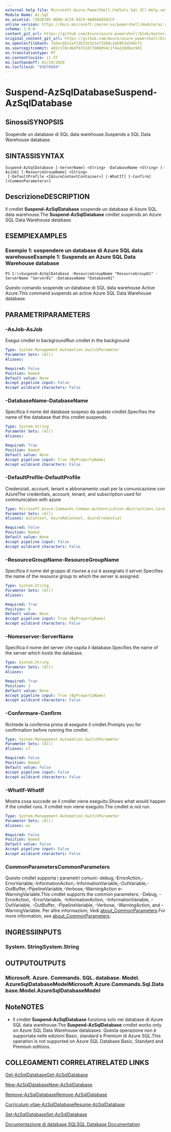 ```yaml
---
external help file: Microsoft.Azure.PowerShell.Cmdlets.Sql.dll-Help.xml
Module Name: Az.Sql
ms.assetid: 7302D785-9DD0-4CC0-93C9-9A6EA60591CF
online version: https://docs.microsoft.com/en-us/powershell/module/az.sql/suspend-azsqldatabase
schema: 2.0.0
content_git_url: https://github.com/Azure/azure-powershell/blob/master/src/Sql/Sql/help/Suspend-AzSqlDatabase.md
original_content_git_url: https://github.com/Azure/azure-powershell/blob/master/src/Sql/Sql/help/Suspend-AzSqlDatabase.md
ms.openlocfilehash: 7a5ecbb21af23b31b321ef1568c2eb953a548cf1
ms.sourcegitcommit: 4d2c178cd6df9151877b08d54c1f4a228dbec9d1
ms.translationtype: MT
ms.contentlocale: it-IT
ms.lasthandoff: 01/29/2020
ms.locfileid: "93676684"
---
```

# <span data-ttu-id="a5845-101">Suspend-AzSqlDatabase</span><span class="sxs-lookup"><span data-stu-id="a5845-101">Suspend-AzSqlDatabase</span></span>

## <span data-ttu-id="a5845-102">Sinossi</span><span class="sxs-lookup"><span data-stu-id="a5845-102">SYNOPSIS</span></span>
<span data-ttu-id="a5845-103">Sospende un database di SQL data warehouse.</span><span class="sxs-lookup"><span data-stu-id="a5845-103">Suspends a SQL Data Warehouse database.</span></span>

## <span data-ttu-id="a5845-104">SINTASSI</span><span class="sxs-lookup"><span data-stu-id="a5845-104">SYNTAX</span></span>

```
Suspend-AzSqlDatabase [-ServerName] <String> -DatabaseName <String> [-AsJob] [-ResourceGroupName] <String>
 [-DefaultProfile <IAzureContextContainer>] [-WhatIf] [-Confirm] [<CommonParameters>]
```

## <span data-ttu-id="a5845-105">Descrizione</span><span class="sxs-lookup"><span data-stu-id="a5845-105">DESCRIPTION</span></span>
<span data-ttu-id="a5845-106">Il cmdlet **Suspend-AzSqlDatabase** sospende un database di Azure SQL data warehouse.</span><span class="sxs-lookup"><span data-stu-id="a5845-106">The **Suspend-AzSqlDatabase** cmdlet suspends an Azure SQL Data Warehouse database.</span></span>

## <span data-ttu-id="a5845-107">ESEMPI</span><span class="sxs-lookup"><span data-stu-id="a5845-107">EXAMPLES</span></span>

### <span data-ttu-id="a5845-108">Esempio 1: sospendere un database di Azure SQL data warehouse</span><span class="sxs-lookup"><span data-stu-id="a5845-108">Example 1: Suspends an Azure SQL Data Warehouse database</span></span>
```
PS C:\>Suspend-AzSqlDatabase -ResourceGroupName "ResourceGroup01" -ServerName "Server01" -DatabaseName "Database01"
```

<span data-ttu-id="a5845-109">Questo comando sospende un database di SQL data warehouse Active Azure.</span><span class="sxs-lookup"><span data-stu-id="a5845-109">This command suspends an active Azure SQL Data Warehouse database.</span></span>

## <span data-ttu-id="a5845-110">PARAMETRI</span><span class="sxs-lookup"><span data-stu-id="a5845-110">PARAMETERS</span></span>

### <span data-ttu-id="a5845-111">-AsJob</span><span class="sxs-lookup"><span data-stu-id="a5845-111">-AsJob</span></span>
<span data-ttu-id="a5845-112">Esegui cmdlet in background</span><span class="sxs-lookup"><span data-stu-id="a5845-112">Run cmdlet in the background</span></span>

```yaml
Type: System.Management.Automation.SwitchParameter
Parameter Sets: (All)
Aliases:

Required: False
Position: Named
Default value: None
Accept pipeline input: False
Accept wildcard characters: False
```

### <span data-ttu-id="a5845-113">-DatabaseName</span><span class="sxs-lookup"><span data-stu-id="a5845-113">-DatabaseName</span></span>
<span data-ttu-id="a5845-114">Specifica il nome del database sospeso da questo cmdlet.</span><span class="sxs-lookup"><span data-stu-id="a5845-114">Specifies the name of the database that this cmdlet suspends.</span></span>

```yaml
Type: System.String
Parameter Sets: (All)
Aliases:

Required: True
Position: Named
Default value: None
Accept pipeline input: True (ByPropertyName)
Accept wildcard characters: False
```

### <span data-ttu-id="a5845-115">-DefaultProfile</span><span class="sxs-lookup"><span data-stu-id="a5845-115">-DefaultProfile</span></span>
<span data-ttu-id="a5845-116">Credenziali, account, tenant e abbonamento usati per la comunicazione con Azure</span><span class="sxs-lookup"><span data-stu-id="a5845-116">The credentials, account, tenant, and subscription used for communication with azure</span></span>

```yaml
Type: Microsoft.Azure.Commands.Common.Authentication.Abstractions.Core.IAzureContextContainer
Parameter Sets: (All)
Aliases: AzContext, AzureRmContext, AzureCredential

Required: False
Position: Named
Default value: None
Accept pipeline input: False
Accept wildcard characters: False
```

### <span data-ttu-id="a5845-117">-ResourceGroupName</span><span class="sxs-lookup"><span data-stu-id="a5845-117">-ResourceGroupName</span></span>
<span data-ttu-id="a5845-118">Specifica il nome del gruppo di risorse a cui è assegnato il server.</span><span class="sxs-lookup"><span data-stu-id="a5845-118">Specifies the name of the resource group to which the server is assigned.</span></span>

```yaml
Type: System.String
Parameter Sets: (All)
Aliases:

Required: True
Position: 0
Default value: None
Accept pipeline input: True (ByPropertyName)
Accept wildcard characters: False
```

### <span data-ttu-id="a5845-119">-Nomeserver</span><span class="sxs-lookup"><span data-stu-id="a5845-119">-ServerName</span></span>
<span data-ttu-id="a5845-120">Specifica il nome del server che ospita il database.</span><span class="sxs-lookup"><span data-stu-id="a5845-120">Specifies the name of the server which hosts the database.</span></span>

```yaml
Type: System.String
Parameter Sets: (All)
Aliases:

Required: True
Position: 1
Default value: None
Accept pipeline input: True (ByPropertyName)
Accept wildcard characters: False
```

### <span data-ttu-id="a5845-121">-Confermare</span><span class="sxs-lookup"><span data-stu-id="a5845-121">-Confirm</span></span>
<span data-ttu-id="a5845-122">Richiede la conferma prima di eseguire il cmdlet.</span><span class="sxs-lookup"><span data-stu-id="a5845-122">Prompts you for confirmation before running the cmdlet.</span></span>

```yaml
Type: System.Management.Automation.SwitchParameter
Parameter Sets: (All)
Aliases: cf

Required: False
Position: Named
Default value: False
Accept pipeline input: False
Accept wildcard characters: False
```

### <span data-ttu-id="a5845-123">-WhatIf</span><span class="sxs-lookup"><span data-stu-id="a5845-123">-WhatIf</span></span>
<span data-ttu-id="a5845-124">Mostra cosa succede se il cmdlet viene eseguito.</span><span class="sxs-lookup"><span data-stu-id="a5845-124">Shows what would happen if the cmdlet runs.</span></span>
<span data-ttu-id="a5845-125">Il cmdlet non viene eseguito.</span><span class="sxs-lookup"><span data-stu-id="a5845-125">The cmdlet is not run.</span></span>

```yaml
Type: System.Management.Automation.SwitchParameter
Parameter Sets: (All)
Aliases: wi

Required: False
Position: Named
Default value: False
Accept pipeline input: False
Accept wildcard characters: False
```

### <span data-ttu-id="a5845-126">CommonParameters</span><span class="sxs-lookup"><span data-stu-id="a5845-126">CommonParameters</span></span>
<span data-ttu-id="a5845-127">Questo cmdlet supporta i parametri comuni:-debug,-ErrorAction,-ErrorVariable,-InformationAction,-InformationVariable,-OutVariable,-OutBuffer,-PipelineVariable,-Verbose,-WarningAction e-WarningVariable.</span><span class="sxs-lookup"><span data-stu-id="a5845-127">This cmdlet supports the common parameters: -Debug, -ErrorAction, -ErrorVariable, -InformationAction, -InformationVariable, -OutVariable, -OutBuffer, -PipelineVariable, -Verbose, -WarningAction, and -WarningVariable.</span></span> <span data-ttu-id="a5845-128">Per altre informazioni, Vedi [about_CommonParameters](https://go.microsoft.com/fwlink/?LinkID=113216).</span><span class="sxs-lookup"><span data-stu-id="a5845-128">For more information, see [about_CommonParameters](https://go.microsoft.com/fwlink/?LinkID=113216).</span></span>

## <span data-ttu-id="a5845-129">INGRESSI</span><span class="sxs-lookup"><span data-stu-id="a5845-129">INPUTS</span></span>

### <span data-ttu-id="a5845-130">System. String</span><span class="sxs-lookup"><span data-stu-id="a5845-130">System.String</span></span>

## <span data-ttu-id="a5845-131">OUTPUT</span><span class="sxs-lookup"><span data-stu-id="a5845-131">OUTPUTS</span></span>

### <span data-ttu-id="a5845-132">Microsoft. Azure. Commands. SQL. database. Model. AzureSqlDatabaseModel</span><span class="sxs-lookup"><span data-stu-id="a5845-132">Microsoft.Azure.Commands.Sql.Database.Model.AzureSqlDatabaseModel</span></span>

## <span data-ttu-id="a5845-133">Note</span><span class="sxs-lookup"><span data-stu-id="a5845-133">NOTES</span></span>
* <span data-ttu-id="a5845-134">Il cmdlet **Suspend-AzSqlDatabase** funziona solo nei database di Azure SQL data warehouse.</span><span class="sxs-lookup"><span data-stu-id="a5845-134">The **Suspend-AzSqlDatabase** cmdlet works only on Azure SQL Data Warehouse databases.</span></span> <span data-ttu-id="a5845-135">Questa operazione non è supportata nelle edizioni Basic, standard e Premium di Azure SQL.</span><span class="sxs-lookup"><span data-stu-id="a5845-135">This operation is not supported on Azure SQL Database Basic, Standard and Premium editions.</span></span>

## <span data-ttu-id="a5845-136">COLLEGAMENTI CORRELATI</span><span class="sxs-lookup"><span data-stu-id="a5845-136">RELATED LINKS</span></span>

[<span data-ttu-id="a5845-137">Get-AzSqlDatabase</span><span class="sxs-lookup"><span data-stu-id="a5845-137">Get-AzSqlDatabase</span></span>](./Get-AzSqlDatabase.md)

[<span data-ttu-id="a5845-138">New-AzSqlDatabase</span><span class="sxs-lookup"><span data-stu-id="a5845-138">New-AzSqlDatabase</span></span>](./New-AzSqlDatabase.md)

[<span data-ttu-id="a5845-139">Remove-AzSqlDatabase</span><span class="sxs-lookup"><span data-stu-id="a5845-139">Remove-AzSqlDatabase</span></span>](./Remove-AzSqlDatabase.md)

[<span data-ttu-id="a5845-140">Curriculum vitae-AzSqlDatabase</span><span class="sxs-lookup"><span data-stu-id="a5845-140">Resume-AzSqlDatabase</span></span>](./Resume-AzSqlDatabase.md)

[<span data-ttu-id="a5845-141">Set-AzSqlDatabase</span><span class="sxs-lookup"><span data-stu-id="a5845-141">Set-AzSqlDatabase</span></span>](./Set-AzSqlDatabase.md)

[<span data-ttu-id="a5845-142">Documentazione di database SQL</span><span class="sxs-lookup"><span data-stu-id="a5845-142">SQL Database Documentation</span></span>](https://docs.microsoft.com/azure/sql-database/)


